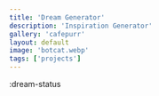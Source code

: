 ```yaml
---
title: 'Dream Generator'
description: 'Inspiration Generator'
gallery: 'cafepurr'
layout: default
image: 'botcat.webp'
tags: ['projects']
---
```


:dream-status
